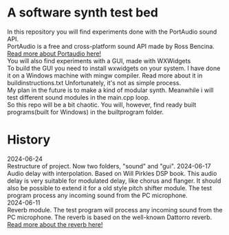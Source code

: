 # A software synth test bed
In this repository you will find experiments done with the PortAudio sound API.<br>
PortAudio is a free and cross-platform sound API made by Ross Bencina.<br>
[Read more about Portaudio here!](https://www.portaudio.com/)<br>
You will also find experiments with a GUI, made with WXWidgets<br>
To build the GUI you need to install wxwidgets on your system. I have done it on a Windows machine with mingw compiler. Read more about it in buildinstructions.txt Unfortunately, it's not as simple process.<br>
My plan in the future is to make a kind of modular synth. Meanwhile i will test different sound modules in the main.cpp loop.<br>
So this repo will be a bit chaotic. You will, however, find ready built programs(built for Windows) in the builtprogram folder.<br>
# History
2024-06-24<br>
Restructure of project. Now two folders, "sound" and "gui".
2024-06-17<br>
Audio delay with interpolation. Based on Will Pirkles DSP book. This audio delay is very suitable for modulated delay, like chorus and flanger. It should also be possible to extend it for a old style pitch shifter module. The test program process any incoming sound from the PC microphone.<br>
2024-06-11<br> 
Reverb module. The test program will process any incoming sound from the PC microphone. The reverb is based on the well-known Dattorro reverb.
[Read more about the reverb here!](https://ccrma.stanford.edu/~dattorro/EffectDesignPart1.pdf)<br>
